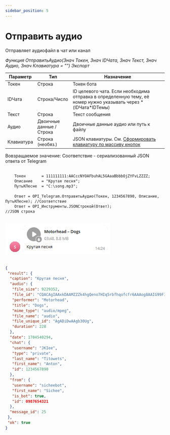 ```yaml
---
sidebar_position: 5
---
```


# Отправить аудио
Отправляет аудиофайл в чат или канал


*Функция ОтправитьАудио(Знач Токен, Знач IDЧата, Знач Текст, Знач Аудио, Знач Клавиатура = "") Экспорт*

  | Параметр | Тип | Назначение |
  |-|-|-|
  | Токен | Строка | Токен бота |
  | IDЧата | Строка/Число | ID целевого чата. Если необходима отправка в определенную тему, её номер нужно указывать через * (IDЧата*IDТемы) |
  | Текст | Строка | Текст сообщения |
  | Аудио | Двоичные данные / Строка | Двоичные данные аудио или путь к файлу |
  | Клавиатура | Строка (необяз.) | JSON клавиатуры. См. [Сформировать клавиатуру по массиву кнопок](./Sformirovat-klaviaturu-po-massivu-knopok) |
  
  Вовзращаемое значение: Соответствие - сериализованный JSON ответа от Telegram


```bsl title="Пример кода"
	
	Токен       = 111111111:AACccNYOAFbuhAL5GAaaBbbbOjZYFvLZZZZ;
	Описание    = "Крутая песня";
	ПутьКПесне  = "C:\song.mp3";
	
	Ответ = OPI_Telegram.ОтправитьАудио(Токен, 1234567890, Описание, ПутьКПесне); //Соответствие
	Ответ = OPI_Инструменты.JSONСтрокой(Ответ);                                   //JSON строка                                            
	
```

![Результат](img/8.png)

```json title="Результат"

{
 "result": {
  "caption": "Крутая песня",
  "audio": {
   "file_size": 9229352,
   "file_id": "CQACAgIAAxkDAAMZZZk4hgQeno7HIq5rbfhqofcfr6AAAog8AAIG99FI8QhH6WO7rcI0BA",
   "performer": "Motorhead",
   "title": "Dogs",
   "mime_type": "audio/mpeg",
   "file_name": "audio",
   "file_unique_id": "AgADiDwAAgb30Ug",
   "duration": 228
  },
  "date": 1704540294,
  "chat": {
   "username": "JKIee",
   "type": "private",
   "last_name": "Titowets",
   "first_name": "Anton",
   "id": 1234567890
  },
  "from": {
   "username": "sicheebot",
   "first_name": "Sichee",
   "is_bot": true,
   "id": 0987654321
  },
  "message_id": 25
 },
 "ok": true
}

```

